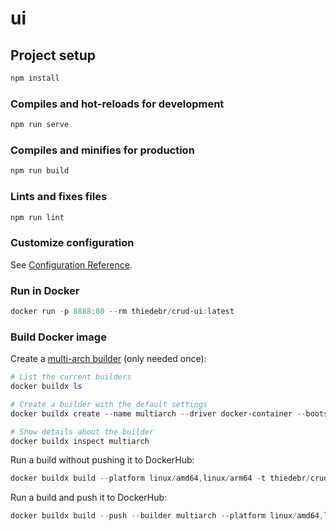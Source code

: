 # ui

## Project setup

```powershell
npm install
```

### Compiles and hot-reloads for development

```powershell
npm run serve
```

### Compiles and minifies for production

```powershell
npm run build
```

### Lints and fixes files

```powershell
npm run lint
```

### Customize configuration

See [Configuration Reference](https://cli.vuejs.org/config/).

### Run in Docker

```powershell
docker run -p 8888:80 --rm thiedebr/crud-ui:latest
```

### Build Docker image

Create a [multi-arch builder](https://docs.docker.com/build/building/multi-platform/) (only needed once):

```powershell
# List the current builders 
docker buildx ls

# Create a builder with the default settings
docker buildx create --name multiarch --driver docker-container --bootstrap

# Show details about the builder
docker buildx inspect multiarch
```

Run a build without pushing it to DockerHub:

```powershell
docker buildx build --platform linux/amd64,linux/arm64 -t thiedebr/crud-ui:latest .
```

Run a build and push it to DockerHub:

```powershell
docker buildx build --push --builder multiarch --platform linux/amd64,linux/arm64 -t thiedebr/crud-ui:latest .
```
